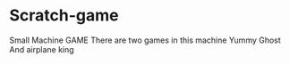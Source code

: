 # Scratch-game
Small Machine GAME
There are two games in this machine
Yummy Ghost And airplane king
